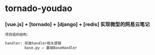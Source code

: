 # tornado-youdao    
   
### [vue.js] + [tornado] + [django] + [redis] 实现微型的网易云笔记   
   
   
   
```python
项目组织结构:

handler: 存放handler相关逻辑
         base.py = 基础BaseHandler
```